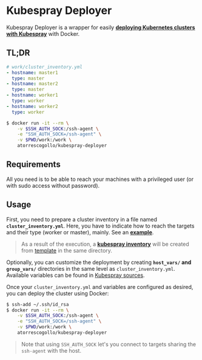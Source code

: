 # Kubespray Deployer
Kubespray Deployer is a wrapper for easily **[deploying Kubernetes clusters with Kubespray](https://kubernetes.io/docs/setup/production-environment/tools/kubespray/)** with Docker.

## TL;DR
```yaml
# work/cluster_inventory.yml
- hostname: master1
  type: master
- hostname: master2
  type: master
- hostname: worker1
  type: worker
- hostname: worker2
  type: worker
```
```bash
$ docker run -it --rm \
    -v $SSH_AUTH_SOCK:/ssh-agent \
    -e "SSH_AUTH_SOCK=/ssh-agent" \
    -v $PWD/work:/work \
    atorrescogollo/kubespray-deployer
```

## Requirements
All you need is to be able to reach your machines with a privileged user (or with sudo access without password).

## Usage
First, you need to prepare a cluster inventory in a file named **`cluster_inventory.yml`**. Here, you have to indicate how to reach the targets and their type (worker or master), mainly. See an [**example**](./examples/cluster_inventory.yml).

>As a result of the execution, a [**kubespray inventory**](./examples/kubespray_inventory.ini) will be created from [template](./templates/kubespray_inventory.ini.j2) in the same directory.

Optionally, you can customize the deployment by creating **`host_vars/` and `group_vars/`** directories in the same level as `cluster_inventory.yml`. Available variables can be found in [Kubespray sources](https://github.com/kubernetes-sigs/kubespray/tree/master/inventory/sample).

Once your `cluster_inventory.yml` and variables are configured as desired, you can deploy the cluster using Docker:
```bash
$ ssh-add ~/.ssh/id_rsa
$ docker run -it --rm \
    -v $SSH_AUTH_SOCK:/ssh-agent \
    -e "SSH_AUTH_SOCK=/ssh-agent" \
    -v $PWD/work:/work \
    atorrescogollo/kubespray-deployer
```
>Note that using `SSH_AUTH_SOCK` let's you connect to targets sharing the `ssh-agent` with the host.
